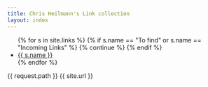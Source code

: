 ```yaml
---
title: Chris Heilmann's Link collection
layout: index
---
```


<ul id="snippets" class="multicolumn">
{% for s in site.links %}
  {% if s.name == "To find" or s.name == "Incoming Links" %}
    {% continue %}
  {% endif %}
  <li>
    <a href="/linkshare{{ s.url }}">{{ s.name }}</a>
  </li>
{% endfor %}
</ul>

{{ request.path }}
{{ site.url }}